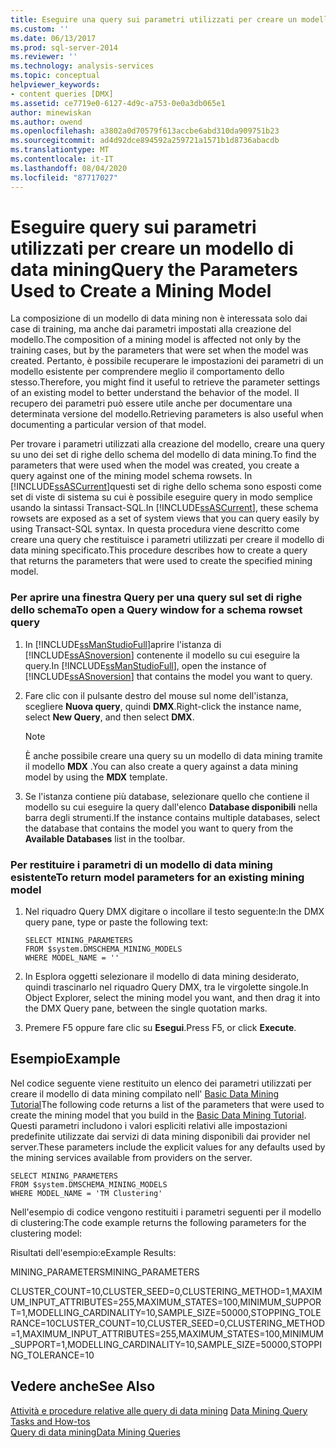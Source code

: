 ```yaml
---
title: Eseguire una query sui parametri utilizzati per creare un modello di data mining | Microsoft Docs
ms.custom: ''
ms.date: 06/13/2017
ms.prod: sql-server-2014
ms.reviewer: ''
ms.technology: analysis-services
ms.topic: conceptual
helpviewer_keywords:
- content queries [DMX]
ms.assetid: ce7719e0-6127-4d9c-a753-0e0a3db065e1
author: minewiskan
ms.author: owend
ms.openlocfilehash: a3802a0d70579f613accbe6abd310da909751b23
ms.sourcegitcommit: ad4d92dce894592a259721a1571b1d8736abacdb
ms.translationtype: MT
ms.contentlocale: it-IT
ms.lasthandoff: 08/04/2020
ms.locfileid: "87717027"
---
```

# <a name="query-the-parameters-used-to-create-a-mining-model"></a><span data-ttu-id="317a4-102">Eseguire query sui parametri utilizzati per creare un modello di data mining</span><span class="sxs-lookup"><span data-stu-id="317a4-102">Query the Parameters Used to Create a Mining Model</span></span>
  <span data-ttu-id="317a4-103">La composizione di un modello di data mining non è interessata solo dai case di training, ma anche dai parametri impostati alla creazione del modello.</span><span class="sxs-lookup"><span data-stu-id="317a4-103">The composition of a mining model is affected not only by the training cases, but by the parameters that were set when the model was created.</span></span> <span data-ttu-id="317a4-104">Pertanto, è possibile recuperare le impostazioni dei parametri di un modello esistente per comprendere meglio il comportamento dello stesso.</span><span class="sxs-lookup"><span data-stu-id="317a4-104">Therefore, you might find it useful to retrieve the parameter settings of an existing model to better understand the behavior of the model.</span></span> <span data-ttu-id="317a4-105">Il recupero dei parametri può essere utile anche per documentare una determinata versione del modello.</span><span class="sxs-lookup"><span data-stu-id="317a4-105">Retrieving parameters is also useful when documenting a particular version of that model.</span></span>  
  
 <span data-ttu-id="317a4-106">Per trovare i parametri utilizzati alla creazione del modello, creare una query su uno dei set di righe dello schema del modello di data mining.</span><span class="sxs-lookup"><span data-stu-id="317a4-106">To find the parameters that were used when the model was created, you create a query against one of the mining model schema rowsets.</span></span> <span data-ttu-id="317a4-107">In [!INCLUDE[ssASCurrent](../../includes/ssascurrent-md.md)]questi set di righe dello schema sono esposti come set di viste di sistema su cui è possibile eseguire query in modo semplice usando la sintassi Transact-SQL.</span><span class="sxs-lookup"><span data-stu-id="317a4-107">In [!INCLUDE[ssASCurrent](../../includes/ssascurrent-md.md)], these schema rowsets are exposed as a set of system views that you can query easily by using Transact-SQL syntax.</span></span> <span data-ttu-id="317a4-108">In questa procedura viene descritto come creare una query che restituisce i parametri utilizzati per creare il modello di data mining specificato.</span><span class="sxs-lookup"><span data-stu-id="317a4-108">This procedure describes how to create a query that returns the parameters that were used to create the specified mining model.</span></span>  
  
### <a name="to-open-a-query-window-for-a-schema-rowset-query"></a><span data-ttu-id="317a4-109">Per aprire una finestra Query per una query sul set di righe dello schema</span><span class="sxs-lookup"><span data-stu-id="317a4-109">To open a Query window for a schema rowset query</span></span>  
  
1.  <span data-ttu-id="317a4-110">In [!INCLUDE[ssManStudioFull](../../includes/ssmanstudiofull-md.md)]aprire l'istanza di [!INCLUDE[ssASnoversion](../../includes/ssasnoversion-md.md)] contenente il modello su cui eseguire la query.</span><span class="sxs-lookup"><span data-stu-id="317a4-110">In [!INCLUDE[ssManStudioFull](../../includes/ssmanstudiofull-md.md)], open the instance of [!INCLUDE[ssASnoversion](../../includes/ssasnoversion-md.md)] that contains the model you want to query.</span></span>  
  
2.  <span data-ttu-id="317a4-111">Fare clic con il pulsante destro del mouse sul nome dell'istanza, scegliere **Nuova query**, quindi **DMX**.</span><span class="sxs-lookup"><span data-stu-id="317a4-111">Right-click the instance name, select **New Query**, and then select **DMX**.</span></span>  
  
    > [!NOTE]  
    >  <span data-ttu-id="317a4-112"> È anche possibile creare una query su un modello di data mining tramite il modello **MDX** .</span><span class="sxs-lookup"><span data-stu-id="317a4-112">You can also create a query against a data mining model by using the **MDX** template.</span></span>  
  
3.  <span data-ttu-id="317a4-113">Se l'istanza contiene più database, selezionare quello che contiene il modello su cui eseguire la query dall'elenco **Database disponibili** nella barra degli strumenti.</span><span class="sxs-lookup"><span data-stu-id="317a4-113">If the instance contains multiple databases, select the database that contains the model you want to query from the **Available Databases** list in the toolbar.</span></span>  
  
### <a name="to-return-model-parameters-for-an-existing-mining-model"></a><span data-ttu-id="317a4-114">Per restituire i parametri di un modello di data mining esistente</span><span class="sxs-lookup"><span data-stu-id="317a4-114">To return model parameters for an existing mining model</span></span>  
  
1.  <span data-ttu-id="317a4-115">Nel riquadro Query DMX digitare o incollare il testo seguente:</span><span class="sxs-lookup"><span data-stu-id="317a4-115">In the DMX query pane, type or paste the following text:</span></span>  
  
    ```  
    SELECT MINING_PARAMETERS  
    FROM $system.DMSCHEMA_MINING_MODELS  
    WHERE MODEL_NAME = ''  
    ```  
  
2.  <span data-ttu-id="317a4-116">In Esplora oggetti selezionare il modello di data mining desiderato, quindi trascinarlo nel riquadro Query DMX, tra le virgolette singole.</span><span class="sxs-lookup"><span data-stu-id="317a4-116">In Object Explorer, select the mining model you want, and then drag it into the DMX Query pane, between the single quotation marks.</span></span>  
  
3.  <span data-ttu-id="317a4-117">Premere F5 oppure fare clic su **Esegui**.</span><span class="sxs-lookup"><span data-stu-id="317a4-117">Press F5, or click **Execute**.</span></span>  
  
## <a name="example"></a><span data-ttu-id="317a4-118">Esempio</span><span class="sxs-lookup"><span data-stu-id="317a4-118">Example</span></span>  
 <span data-ttu-id="317a4-119">Nel codice seguente viene restituito un elenco dei parametri utilizzati per creare il modello di data mining compilato nell' [Basic Data Mining Tutorial](../../tutorials/basic-data-mining-tutorial.md)</span><span class="sxs-lookup"><span data-stu-id="317a4-119">The following code returns a list of the parameters that were used to create the mining model that you build in the [Basic Data Mining Tutorial](../../tutorials/basic-data-mining-tutorial.md).</span></span> <span data-ttu-id="317a4-120">Questi parametri includono i valori espliciti relativi alle impostazioni predefinite utilizzate dai servizi di data mining disponibili dai provider nel server.</span><span class="sxs-lookup"><span data-stu-id="317a4-120">These parameters include the explicit values for any defaults used by the mining services available from providers on the server.</span></span>  
  
```  
SELECT MINING_PARAMETERS   
FROM $system.DMSCHEMA_MINING_MODELS  
WHERE MODEL_NAME = 'TM Clustering'  
```  
  
 <span data-ttu-id="317a4-121">Nell'esempio di codice vengono restituiti i parametri seguenti per il modello di clustering:</span><span class="sxs-lookup"><span data-stu-id="317a4-121">The code example returns the following parameters for the clustering model:</span></span>  
  
 <span data-ttu-id="317a4-122">Risultati dell'esempio:</span><span class="sxs-lookup"><span data-stu-id="317a4-122">eExample Results:</span></span>  
  
 <span data-ttu-id="317a4-123">MINING_PARAMETERS</span><span class="sxs-lookup"><span data-stu-id="317a4-123">MINING_PARAMETERS</span></span>  
  
 <span data-ttu-id="317a4-124">CLUSTER_COUNT=10,CLUSTER_SEED=0,CLUSTERING_METHOD=1,MAXIMUM_INPUT_ATTRIBUTES=255,MAXIMUM_STATES=100,MINIMUM_SUPPORT=1,MODELLING_CARDINALITY=10,SAMPLE_SIZE=50000,STOPPING_TOLERANCE=10</span><span class="sxs-lookup"><span data-stu-id="317a4-124">CLUSTER_COUNT=10,CLUSTER_SEED=0,CLUSTERING_METHOD=1,MAXIMUM_INPUT_ATTRIBUTES=255,MAXIMUM_STATES=100,MINIMUM_SUPPORT=1,MODELLING_CARDINALITY=10,SAMPLE_SIZE=50000,STOPPING_TOLERANCE=10</span></span>  
  
## <a name="see-also"></a><span data-ttu-id="317a4-125">Vedere anche</span><span class="sxs-lookup"><span data-stu-id="317a4-125">See Also</span></span>  
 <span data-ttu-id="317a4-126">[Attività e procedure relative alle query di data mining](data-mining-query-tasks-and-how-tos.md) </span><span class="sxs-lookup"><span data-stu-id="317a4-126">[Data Mining Query Tasks and How-tos](data-mining-query-tasks-and-how-tos.md) </span></span>  
 [<span data-ttu-id="317a4-127">Query di data mining</span><span class="sxs-lookup"><span data-stu-id="317a4-127">Data Mining Queries</span></span>](data-mining-queries.md)  
  
  
